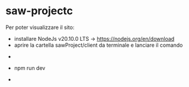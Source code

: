 # saw-projectc

Per poter visualizzare il sito:
- installare NodeJs v20.10.0 LTS -> https://nodejs.org/en/download
- aprire la cartella sawProject/client da terminale e lanciare il comando
- ```console
- npm run dev
- ```

